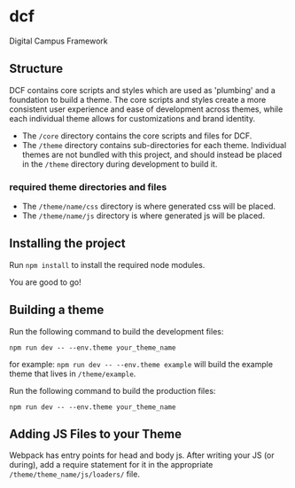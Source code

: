 # dcf
Digital Campus Framework

## Structure

DCF contains core scripts and styles which are used as 'plumbing' and a foundation to build a theme. The core scripts and styles create a more consistent user experience and ease of development across themes, while each individual theme allows for customizations and brand identity.

* The `/core` directory contains the core scripts and files for DCF.
* The `/theme` directory contains sub-directories for each theme. Individual themes are not bundled with this project, and should instead be placed in the `/theme` directory during development to build it.

### required theme directories and files

* The `/theme/name/css` directory is where generated css will be placed.
* The `/theme/name/js` directory is where generated js will be placed.

## Installing the project

Run `npm install` to install the required node modules.

You are good to go!

## Building a theme

Run the following command to build the development files:

```
npm run dev -- --env.theme your_theme_name
```

for example: `npm run dev -- --env.theme example` will build the example theme that lives in `/theme/example`.

Run the following command to build the production files:
```
npm run dev -- --env.theme your_theme_name
```

## Adding JS Files to your Theme

Webpack has entry points for head and body js. After writing your JS (or during), add a require statement for it in the
appropriate `/theme/theme_name/js/loaders/` file. 